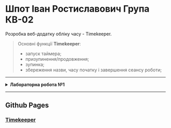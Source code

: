 # Шпот Іван Ростиславович Група КВ-02

Розробка веб-додатку обліку часу - Timekeeper. 

> Основні функції **Timekeeper**:
> * запуск таймера;
> * призупинення/продовження;
> * зупинка;
> * збереження назви, часу початку і завершення сеансу роботи;

<hr>

<details>
  
  <summary> <strong>Лабораторна робота №1</strong> </summary>

## **Розробка статичного інтерфейсу Web-додатка.**

***Мета***: ознайомитись із засобами мов HTML5 та CSS3 та навчитись застосовувати бібліотеки Twitter Bootstrap/Material UI щодо швидкої побудови Web-інтерфейсу користувача.

***Загальне завдання***: розробити статичні Web-сторінки додатку та перевірити коректне їх відображення на екранах різного розміру.
Інструменти розробки: мови HTML5, CSS3, фреймворки Twitter Bootstrap або Material UI. (уроки від TutorialRepublic)

### [**Звіт**](https://docs.google.com/document/d/1X_4rErcX57OFTse4VcdoAn3TSj-ZNMmx6yeMv7z3jvQ/edit?usp=sharing)
  
</details>

<hr>

## Github Pages

### [**Timekeeper**](https://ivanshpot.github.io/)
